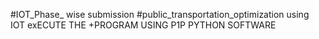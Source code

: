 #IOT_Phase_ wise submission
#public_transportation_optimization using IOT
exECUTE THE +PROGRAM USING P1P PYTHON SOFTWARE

